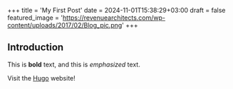 +++
title = 'My First Post'
date = 2024-11-01T15:38:29+03:00
draft = false
featured_image = 'https://revenuearchitects.com/wp-content/uploads/2017/02/Blog_pic.png'
+++
## Introduction

This is **bold** text, and this is *emphasized* text.

Visit the [Hugo](https://gohugo.io) website!